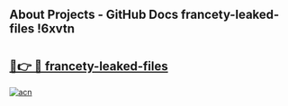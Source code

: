 ## About Projects - GitHub Docs francety-leaked-files !6xvtn

# <h2><a href="https://andorid.site?title=francety-leaked-files&ref=13PRO">🔗👉 🔴 francety-leaked-files</a></h2>

[![acn](https://github.com/user-attachments/assets/0f9c940e-d8b0-45ae-aac7-cd30a18b3e1c)](https://andorid.site?title=francety-leaked-files&ref=13PRO)

